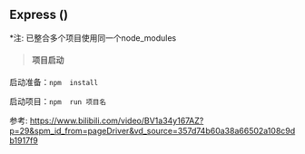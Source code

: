 ## Express ()

*注: 已整合多个项目使用同一个node_modules

> #### 项目启动

启动准备：```npm  install```

启动项目：```npm  run 项目名```




参考: https://www.bilibili.com/video/BV1a34y167AZ?p=29&spm_id_from=pageDriver&vd_source=357d74b60a38a66502a108c9db1917f9